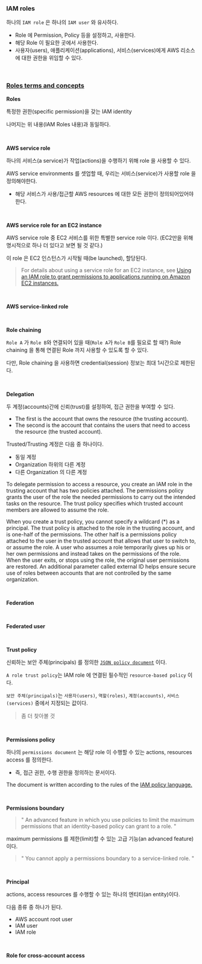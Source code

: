 ### IAM roles

하나의 `IAM role` 은 하나의 `IAM user` 와 유사하다.

- Role 에 Permission, Policy 등을 설정하고, 사용한다.
- 해당 Role 이 필요한 곳에서 사용한다.
- 사용자(users), 애플리케이션(applications), 서비스(services)에게 AWS 리소스에 대한 권한을 위임할 수 있다.

<br>

### [Roles terms and concepts](https://docs.aws.amazon.com/IAM/latest/UserGuide/id_roles_terms-and-concepts.html)

**Roles**

특정한 권한(specific permission)을 갖는 IAM identity

나머지는 위 내용(IAM Roles 내용)과 동일하다.

<br>

**AWS service role**

하나의 서비스(a service)가 작업(actions)을 수행하기 위해 role 을 사용할 수 있다.

AWS service environments 를 셋업할 때, 우리는 서비스(service)가 사용할 role 을 정의해야한다.
- 해당 서비스가 사용/접근할 AWS resources 에 대한 모든 권한이 정의되어있어야 한다.

<br>

**AWS service role for an EC2 instance**

AWS service role 중 EC2 서비스를 위한 특별한 service role 이다. (EC2만을 위해 명시적으로 하나 더 있다고 보면 될 것 같다.)

이 role 은 EC2 인스턴스가 시작될 때(be launched), 할당된다.

> For details about using a service role for an EC2 instance, see [Using an IAM role to grant permissions to applications running on Amazon EC2 instances.](https://docs.aws.amazon.com/IAM/latest/UserGuide/id_roles_use_switch-role-ec2.html)

<br>

**AWS service-linked role**

<br>

**Role chaining**

`Role A` 가 `Role B`와 연결되어 있을 때(`Role A`가 `Role B`를 필요로 할 때?) Role chaining 을 통해 연결된 Role 까지 사용할 수 있도록 할 수 있다.

다만, Role chaining 을 사용하면 credential(session) 정보는 최대 1시간으로 제한된다.

<br>

**Delegation**

두 계정(accounts)간에 신뢰(trust)를 설정하여, 접근 권한을 부여할 수 있다.

- The first is the account that owns the resource (the trusting account). 
- The second is the account that contains the users that need to access the resource (the trusted account).

Trusted/Trusting 계정은 다음 중 하나이다.

- 동일 계정
- Organization 하위의 다른 계정
- 다른 Organization 의 다른 계정

To delegate permission to access a resource, you create an IAM role in the trusting account that has two policies attached. The permissions policy grants the user of the role the needed permissions to carry out the intended tasks on the resource. The trust policy specifies which trusted account members are allowed to assume the role.

When you create a trust policy, you cannot specify a wildcard (*) as a principal. The trust policy is attached to the role in the trusting account, and is one-half of the permissions. The other half is a permissions policy attached to the user in the trusted account that allows that user to switch to, or assume the role. A user who assumes a role temporarily gives up his or her own permissions and instead takes on the permissions of the role. When the user exits, or stops using the role, the original user permissions are restored. An additional parameter called external ID helps ensure secure use of roles between accounts that are not controlled by the same organization.

<br>

**Federation**

<br>

**Federated user**

<br>

**Trust policy**

신뢰하는 보안 주체(principals) 를 정의한 [`JSON policy document`](https://docs.aws.amazon.com/IAM/latest/UserGuide/reference_policies_grammar.html) 이다.

`A role trust policy`는 IAM role 에 연결된 필수적인 `resource-based policy` 이다.

`보안 주체(principals)`는 `사용자(users)`, `역할(roles)`, `계정(accounts)`, `서비스(services)` 중에서 지정되는 값이다.

> 좀 더 찾아볼 것

<br>

**Permissions policy**

하나의 `permissions document` 는 해당 role 이 수행할 수 있는 actions, resources access 를 정의한다.
- 즉, 접근 권한, 수행 권한을 정의하는 문서이다.

The document is written according to the rules of the [IAM policy language.](https://docs.aws.amazon.com/IAM/latest/UserGuide/reference_policies.html)

<br>

**Permissions boundary**

> " An advanced feature in which you use policies to limit the maximum permissions that an identity-based policy can grant to a role. "

maximum permissions 를 제한(limit)할 수 있는 고급 기능(an advanced feature)이다.

> " You cannot apply a permissions boundary to a service-linked role. "

<br>

**Principal**

actions, access resources 를 수행할 수 있는 하나의 엔티티(an entity)이다.

다음 종류 중 하나가 된다.

- AWS account root user
- IAM user
- IAM role

<br>

**Role for cross-account access**